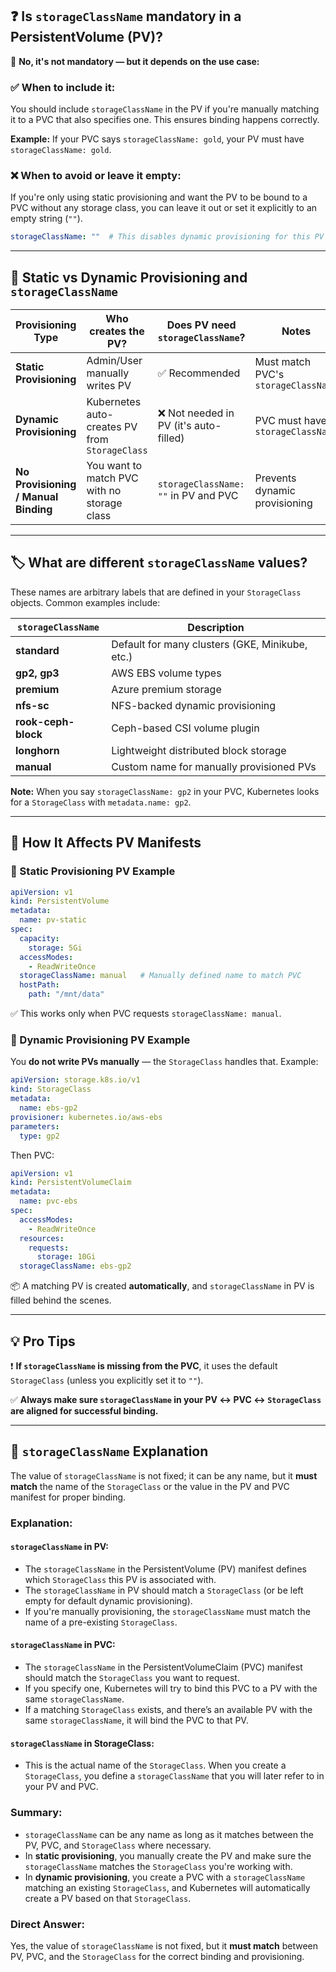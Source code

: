 ## ❓ Is `storageClassName` mandatory in a PersistentVolume (PV)?

🔹 **No, it's not mandatory — but it depends on the use case:**

### ✅ When to include it:
You should include `storageClassName` in the PV if you're manually matching it to a PVC that also specifies one. This ensures binding happens correctly.

**Example:** If your PVC says `storageClassName: gold`, your PV must have `storageClassName: gold`.

### ❌ When to avoid or leave it empty:
If you're only using static provisioning and want the PV to be bound to a PVC without any storage class, you can leave it out or set it explicitly to an empty string (`""`).

```yaml
storageClassName: ""  # This disables dynamic provisioning for this PV
```

---

## 🔄 Static vs Dynamic Provisioning and `storageClassName`

| Provisioning Type          | Who creates the PV?                    | Does PV need `storageClassName`? | Notes                                            |
|----------------------------|----------------------------------------|----------------------------------|--------------------------------------------------|
| **Static Provisioning**     | Admin/User manually writes PV          | ✅ Recommended                  | Must match PVC's `storageClassName`              |
| **Dynamic Provisioning**    | Kubernetes auto-creates PV from `StorageClass` | ❌ Not needed in PV (it's auto-filled) | PVC must have `storageClassName`                |
| **No Provisioning / Manual Binding** | You want to match PVC with no storage class | `storageClassName: ""` in PV and PVC | Prevents dynamic provisioning                   |

---

## 🏷️ What are different `storageClassName` values?

These names are arbitrary labels that are defined in your `StorageClass` objects. Common examples include:

| `storageClassName`   | Description                                           |
|----------------------|-------------------------------------------------------|
| **standard**          | Default for many clusters (GKE, Minikube, etc.)       |
| **gp2, gp3**          | AWS EBS volume types                                  |
| **premium**           | Azure premium storage                                 |
| **nfs-sc**            | NFS-backed dynamic provisioning                       |
| **rook-ceph-block**   | Ceph-based CSI volume plugin                          |
| **longhorn**          | Lightweight distributed block storage                 |
| **manual**            | Custom name for manually provisioned PVs              |

**Note:** When you say `storageClassName: gp2` in your PVC, Kubernetes looks for a `StorageClass` with `metadata.name: gp2`.

---

## 📌 How It Affects PV Manifests

### 🔹 Static Provisioning PV Example

```yaml
apiVersion: v1
kind: PersistentVolume
metadata:
  name: pv-static
spec:
  capacity:
    storage: 5Gi
  accessModes:
    - ReadWriteOnce
  storageClassName: manual   # Manually defined name to match PVC
  hostPath:
    path: "/mnt/data"
```

✅ This works only when PVC requests `storageClassName: manual`.

### 🔹 Dynamic Provisioning PV Example

You **do not write PVs manually** — the `StorageClass` handles that. Example:

```yaml
apiVersion: storage.k8s.io/v1
kind: StorageClass
metadata:
  name: ebs-gp2
provisioner: kubernetes.io/aws-ebs
parameters:
  type: gp2
```

Then PVC:

```yaml
apiVersion: v1
kind: PersistentVolumeClaim
metadata:
  name: pvc-ebs
spec:
  accessModes:
    - ReadWriteOnce
  resources:
    requests:
      storage: 10Gi
  storageClassName: ebs-gp2
```

📦 A matching PV is created **automatically**, and `storageClassName` in PV is filled behind the scenes.

---
## 💡 Pro Tips

❗ **If `storageClassName` is missing from the PVC**, it uses the default `StorageClass` (unless you explicitly set it to `""`).

✅ **Always make sure `storageClassName` in your PV ↔ PVC ↔ `StorageClass` are aligned for successful binding.**

---

## 🔐 `storageClassName` Explanation

The value of `storageClassName` is not fixed; it can be any name, but it **must match** the name of the `StorageClass` or the value in the PV and PVC manifest for proper binding.

### **Explanation:**

#### **`storageClassName` in PV:**
- The `storageClassName` in the PersistentVolume (PV) manifest defines which `StorageClass` this PV is associated with.
- The `storageClassName` in PV should match a `StorageClass` (or be left empty for default dynamic provisioning).
- If you're manually provisioning, the `storageClassName` must match the name of a pre-existing `StorageClass`.

#### **`storageClassName` in PVC:**
- The `storageClassName` in the PersistentVolumeClaim (PVC) manifest should match the `StorageClass` you want to request.
- If you specify one, Kubernetes will try to bind this PVC to a PV with the same `storageClassName`.
- If a matching `StorageClass` exists, and there’s an available PV with the same `storageClassName`, it will bind the PVC to that PV.

#### **`storageClassName` in StorageClass:**
- This is the actual name of the `StorageClass`. When you create a `StorageClass`, you define a `storageClassName` that you will later refer to in your PV and PVC.

### **Summary:**
- `storageClassName` can be any name as long as it matches between the PV, PVC, and `StorageClass` where necessary.
- In **static provisioning**, you manually create the PV and make sure the `storageClassName` matches the `StorageClass` you're working with.
- In **dynamic provisioning**, you create a PVC with a `storageClassName` matching an existing `StorageClass`, and Kubernetes will automatically create a PV based on that `StorageClass`.

### **Direct Answer:**
Yes, the value of `storageClassName` is not fixed, but it **must match** between PV, PVC, and the `StorageClass` for the correct binding and provisioning.
